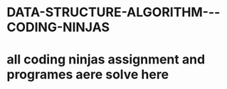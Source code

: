 # DATA-STRUCTURE-ALGORITHM---CODING-NINJAS 
# all coding ninjas assignment and programes aere solve here 